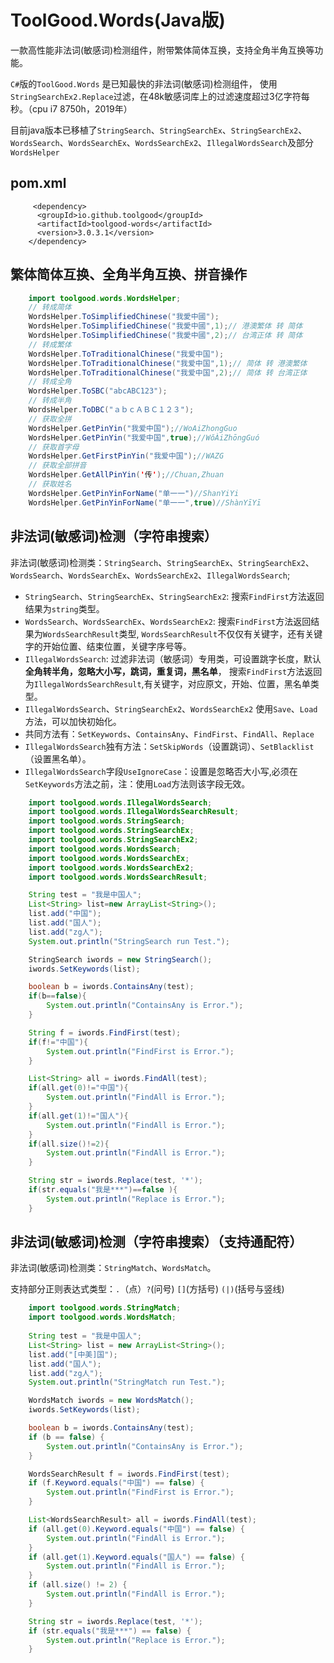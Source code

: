 ToolGood.Words(Java版)
==================
一款高性能非法词(敏感词)检测组件，附带繁体简体互换，支持全角半角互换等功能。

`C#`版的`ToolGood.Words` 是已知最快的非法词(敏感词)检测组件， 使用`StringSearchEx2.Replace`过滤，在48k敏感词库上的过滤速度超过3亿字符每秒。（cpu i7 8750h，2019年） 


目前java版本已移植了`StringSearch`、`StringSearchEx`、`StringSearchEx2`、`WordsSearch`、`WordsSearchEx`、`WordsSearchEx2`、`IllegalWordsSearch`及部分`WordsHelper`

## pom.xml
``` 
     <dependency>
      <groupId>io.github.toolgood</groupId>
      <artifactId>toolgood-words</artifactId>
      <version>3.0.3.1</version>
    </dependency>
```


## 繁体简体互换、全角半角互换、拼音操作
``` java
    import toolgood.words.WordsHelper;
    // 转成简体
    WordsHelper.ToSimplifiedChinese("我愛中國");
    WordsHelper.ToSimplifiedChinese("我愛中國",1);// 港澳繁体 转 简体
    WordsHelper.ToSimplifiedChinese("我愛中國",2);// 台湾正体 转 简体
    // 转成繁体
    WordsHelper.ToTraditionalChinese("我爱中国");
    WordsHelper.ToTraditionalChinese("我爱中国",1);// 简体 转 港澳繁体
    WordsHelper.ToTraditionalChinese("我爱中国",2);// 简体 转 台湾正体
    // 转成全角
    WordsHelper.ToSBC("abcABC123");
    // 转成半角
    WordsHelper.ToDBC("ａｂｃＡＢＣ１２３");
    // 获取全拼
    WordsHelper.GetPinYin("我爱中国");//WoAiZhongGuo
    WordsHelper.GetPinYin("我爱中国",true);//WǒÀiZhōngGuó
    // 获取首字母
    WordsHelper.GetFirstPinYin("我爱中国");//WAZG
    // 获取全部拼音
    WordsHelper.GetAllPinYin('传');//Chuan,Zhuan
    // 获取姓名
    WordsHelper.GetPinYinForName("单一一")//ShanYiYi
    WordsHelper.GetPinYinForName("单一一",true)//ShànYīYī
```

## 非法词(敏感词)检测（字符串搜索）
非法词(敏感词)检测类：`StringSearch`、`StringSearchEx`、`StringSearchEx2`、`WordsSearch`、`WordsSearchEx`、`WordsSearchEx2`、`IllegalWordsSearch`;

* `StringSearch`、`StringSearchEx`、`StringSearchEx2`: 搜索`FindFirst`方法返回结果为`string`类型。
* `WordsSearch`、`WordsSearchEx`、`WordsSearchEx2`: 搜索`FindFirst`方法返回结果为`WordsSearchResult`类型,
`WordsSearchResult`不仅仅有关键字，还有关键字的开始位置、结束位置，关键字序号等。
* `IllegalWordsSearch`: 过滤非法词（敏感词）专用类，可设置跳字长度，默认**全角转半角，忽略大小写，跳词，重复词，黑名单**，
搜索`FindFirst`方法返回为`IllegalWordsSearchResult`,有关键字，对应原文，开始、位置，黑名单类型。
* `IllegalWordsSearch`、`StringSearchEx2`、`WordsSearchEx2` 使用`Save`、`Load`方法，可以加快初始化。
* 共同方法有：`SetKeywords`、`ContainsAny`、`FindFirst`、`FindAll`、`Replace`
* `IllegalWordsSearch`独有方法：`SetSkipWords`（设置跳词）、`SetBlacklist`（设置黑名单）。
* `IllegalWordsSearch`字段`UseIgnoreCase`：设置是忽略否大小写,必须在`SetKeywords`方法之前，注：使用`Load`方法则该字段无效。


``` java
	import toolgood.words.IllegalWordsSearch;
	import toolgood.words.IllegalWordsSearchResult;
	import toolgood.words.StringSearch;
	import toolgood.words.StringSearchEx;
	import toolgood.words.StringSearchEx2;
	import toolgood.words.WordsSearch;
	import toolgood.words.WordsSearchEx;
	import toolgood.words.WordsSearchEx2;
	import toolgood.words.WordsSearchResult;

	String test = "我是中国人";
	List<String> list=new ArrayList<String>();
	list.add("中国");		 
	list.add("国人");
	list.add("zg人");
	System.out.println("StringSearch run Test.");

	StringSearch iwords = new StringSearch();
	iwords.SetKeywords(list);

	boolean b = iwords.ContainsAny(test);
	if(b==false){
		System.out.println("ContainsAny is Error.");
	}

	String f = iwords.FindFirst(test);
	if(f!="中国"){
		System.out.println("FindFirst is Error.");
	}

	List<String> all = iwords.FindAll(test);
	if(all.get(0)!="中国"){
		System.out.println("FindAll is Error.");
	}
	if(all.get(1)!="国人"){
		System.out.println("FindAll is Error.");
	}
	if(all.size()!=2){
		System.out.println("FindAll is Error.");
	}

	String str = iwords.Replace(test, '*');
	if(str.equals("我是***")==false ){
		System.out.println("Replace is Error.");
	}
``` 
 
## 非法词(敏感词)检测（字符串搜索）（支持通配符）
非法词(敏感词)检测类：`StringMatch`、`WordsMatch`。

支持部分正则表达式类型：`.`（点）`?`(问号) `[]`(方括号) `(|)`(括号与竖线)
 
``` java
	import toolgood.words.StringMatch;
	import toolgood.words.WordsMatch;
 
	String test = "我是中国人";
	List<String> list = new ArrayList<String>();
	list.add("[中美]国");
	list.add("国人");
	list.add("zg人");
	System.out.println("StringMatch run Test.");

	WordsMatch iwords = new WordsMatch();
	iwords.SetKeywords(list);

	boolean b = iwords.ContainsAny(test);
	if (b == false) {
		System.out.println("ContainsAny is Error.");
	}

	WordsSearchResult f = iwords.FindFirst(test);
	if (f.Keyword.equals("中国") == false) {
		System.out.println("FindFirst is Error.");
	}

	List<WordsSearchResult> all = iwords.FindAll(test);
	if (all.get(0).Keyword.equals("中国") == false) {
		System.out.println("FindAll is Error.");
	}
	if (all.get(1).Keyword.equals("国人") == false) {
		System.out.println("FindAll is Error.");
	}
	if (all.size() != 2) {
		System.out.println("FindAll is Error.");
	}

	String str = iwords.Replace(test, '*');
	if (str.equals("我是***") == false) {
		System.out.println("Replace is Error.");
	}
``` 
 
